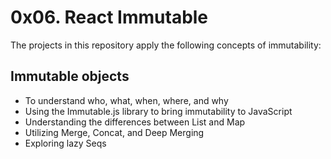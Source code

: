 # 0x06. React Immutable
The projects in this repository apply the following concepts of immutability:

## Immutable objects
- To understand who, what, when, where, and why
- Using the Immutable.js library to bring immutability to JavaScript
- Understanding the differences between List and Map
- Utilizing Merge, Concat, and Deep Merging
- Exploring lazy Seqs
